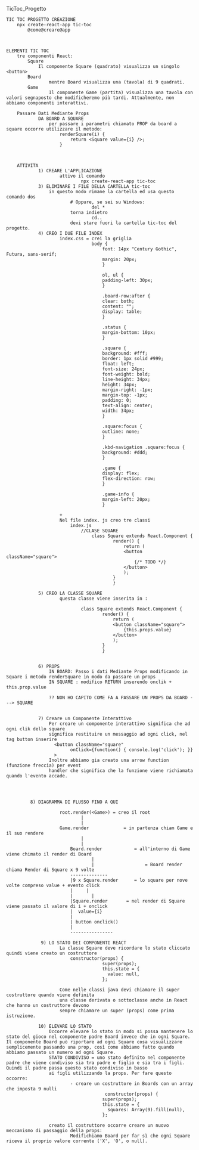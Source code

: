 TicToc_Progetto

	TIC TOC PROGETTO CREAZIONE
		npx create-react-app tic-toc
			@come@creare@app



	ELEMENTI TIC TOC
		tre componenti React:
			Square
				Il componente Square (quadrato) visualizza un singolo <button> 
			Board
					mentre Board visualizza una (tavola) di 9 quadrati. 
			Game
					Il componente Game (partita) visualizza una tavola con valori segnaposto che modificheremo più tardi. Attualmente, non abbiamo componenti interattivi.

		Passare Dati Mediante Props
				DA BOARD A SQUARE
					per passare i parametri chiamato PROP da board a square occorre utilizzare il metodo:
						renderSquare(i) {
    						return <Square value={i} />;
  						}



		ATTIVITA
				1) CREARE L'APPLICAZIONE	
						attivo il comando
								npx create-react-app tic-toc
				3) ELIMINARE I FILE DELLA CARTELLA tic-toc
					in questo modo rimane la cartella ed usa questo comando dos
							# Oppure, se sei su Windows:
									del *				
							torna indietro
									cd..
							devi stare fuori la cartella tic-toc del progetto.
				4) CREO I DUE FILE INDEX
						index.css = crei la griglia
									body {
									  	font: 14px "Century Gothic", Futura, sans-serif;
									  	margin: 20px;
										}
										
										ol, ul {
									  	padding-left: 30px;
										}
										
										.board-row:after {
									  	clear: both;
									  	content: "";
									  	display: table;
										}
										
										.status {
									  	margin-bottom: 10px;
										}
										
										.square {
									  	background: #fff;
									  	border: 1px solid #999;
									  	float: left;
									  	font-size: 24px;
									  	font-weight: bold;
									  	line-height: 34px;
									  	height: 34px;
									  	margin-right: -1px;
									  	margin-top: -1px;
									  	padding: 0;
									  	text-align: center;
									  	width: 34px;
										}
										
										.square:focus {
									  	outline: none;
										}
										
										.kbd-navigation .square:focus {
									  	background: #ddd;
										}
										
										.game {
									  	display: flex;
									  	flex-direction: row;
										}
										
										.game-info {
									  	margin-left: 20px;
										}

						+ 
						Nel file index. js creo tre classi 
							index.js
								//CLASE SQUARE
									class Square extends React.Component {
										  	render() {
										    	return (
										      	<button className="square">
										        	{/* TODO */}
										      	</button>
										    	);
										  	}
											}

				5) CREO LA CLASSE SQUARE
						questa classe viene inserita in :

								class Square extends React.Component {
									  	render() {
									    	return (
									      	<button className="square">
									        	{this.props.value}
									      	</button>
									    	);
									  	}
										}


				6) PROPS
					IN BOARD: Passo i dati Mediante Props modificando in Square i metodo renderSquare in modo da passare un props
					IN SQUARE : modifico RETURN inserendo onclik + this.prop.value

					?? NON HO CAPITO COME FA A PASSARE UN PROPS DA BOARD ---> SQUARE


				7) Creare un Componente Interattivo
                    Per creare un componente interattivo significa che ad ogni clik dello square
                    significa restituire un messaggio ad ogni click, nel tag button inserire
                      <button className="square"    
                            onClick={function() { console.log('click'); }}
                      >
                    Inoltre abbiamo gia creato una arrow function (funzione freccia) per event
                    handler che significa che la funzione viene richiamata quando l'evento accade.



					
             8) DIAGRAMMA DI FLUSSO FINO A QUI

             			root.render(<Game>) = creo il root
             					| 
             					|
       					Game.render 			= in partenza chiam Game e il suo rendere
       							|
       							|
 							Board.render 			= all'interno di Game viene chimato il render di Board
 									|
 									|					= Board render chiama Render di Square x 9 volte
							--------------
							|9 x Square.render  	= lo square per nove volte compreso value + evento click
							|     |
							|		|
							|Square.render       = nel render di Square viene passato il valore di i + onclick
							|  value={i}
							|
							| button onclick()
							|
							----------------

				 9) LO STATO DEI COMPONENTI REACT
				 		La classe Square deve ricordare lo stato cliccato quindi viene creato un costruttore
				 			constructor(props) {
									    super(props);
									    this.state = {
									      value: null,
									    };

					    Come nelle classi java devi chiamare il super costruttore quando viene definita
					    una classe derivata o sottoclasse anche in React che hanno un costruttore devono
					    sempre chiamare un super (props) come prima istruzione.

			    10) ELEVARE LO STATO 
			    	Occorre elevare lo stato in modo si possa mantenere lo stato del gioco nel componente padre Board invece che in ogni Square. Il componente Board può riportare ad ogni Square cosa visualizzare semplicemente passando una prop, così come abbiamo fatto quando abbiamo passato un numero ad ogni Square.
			    	STATO CONDIVISO = uno stato definito nel componente padre che viene condiviso sia tra padre e figlio e sia tra i figli. Quindi il padre passa questo stato condiviso in basso
			    	ai figli utilizzando la props. Per fare questo occorre:
			    			- creare un costruttore in Boards con un array che imposta 9 nulli
			    						 constructor(props) {
									    super(props);
									    this.state = {
									      squares: Array(9).fill(null),
									    };

				    creato il costruttore occorre creare un nuovo meccanismo di passaggio della props:
				    		Modifichiamo Board per far sì che ogni Square riceva il proprio valore corrente ('X', 'O', o null). 